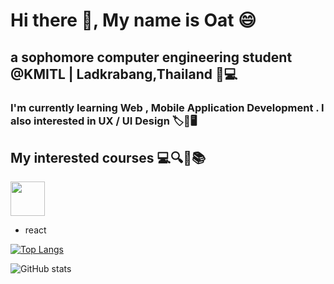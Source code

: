# Hi there 👋, My name is Oat 😄


## a sophomore computer engineering student @KMITL | Ladkrabang,Thailand 🏬💻

 
### I'm currently learning Web , Mobile Application Development . I also interested in UX / UI Design 🏷️📱🖥️

## My interested courses 💻🔍📖📚
<img width="55" src="https://cdn-icons-png.flaticon.com/512/5968/5968705.png"></img>
* react

[![Top Langs](https://github-readme-stats.vercel.app/api/top-langs/?username=aphisit-ths&layout=compact)](https://github.com/anuraghazra/github-readme-stats)


![GitHub stats](https://github-readme-stats.vercel.app/api?username=aphisit-ths&show_icons=true)  



